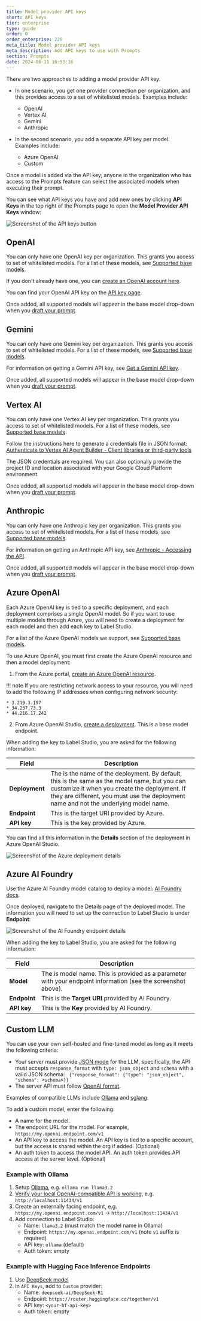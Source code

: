 ```yaml
---
title: Model provider API keys
short: API keys
tier: enterprise
type: guide
order: 0
order_enterprise: 229
meta_title: Model provider API keys
meta_description: Add API keys to use with Prompts
section: Prompts
date: 2024-06-11 16:53:16
---
```


There are two approaches to adding a model provider API key. 

* In one scenario, you get one provider connection per organization, and this provides access to a set of whitelisted models. Examples include:

    * OpenAI
    * Vertex AI
    * Gemini
    * Anthropic

* In the second scenario, you add a separate API key per model. Examples include:

    * Azure OpenAI
    * Custom

Once a model is added via the API key, anyone in the organization who has access to the Prompts feature can select the associated models when executing their prompt. 

You can see what API keys you have and add new ones by clicking **API Keys** in the top right of the Prompts page to open the **Model Provider API Keys** window:

![Screenshot of the API keys button](/images/prompts/model_keys.png)

## OpenAI

You can only have one OpenAI key per organization. This grants you access to set of whitelisted models. For a list of these models, see [Supported base models](prompts_overview#Supported-base-models). 

If you don't already have one, you can [create an OpenAI account here](https://platform.openai.com/signup).

You can find your OpenAI API key on the [API key page](https://platform.openai.com/api-keys). 

Once added, all supported models will appear in the base model drop-down when you [draft your prompt](prompts_draft).

## Gemini

You can only have one Gemini key per organization. This grants you access to set of whitelisted models. For a list of these models, see [Supported base models](prompts_overview#Supported-base-models). 

For information on getting a Gemini API key, see [Get a Gemini API key](https://ai.google.dev/gemini-api/docs/api-key).

Once added, all supported models will appear in the base model drop-down when you [draft your prompt](prompts_draft).

## Vertex AI

You can only have one Vertex AI key per organization. This grants you access to set of whitelisted models. For a list of these models, see [Supported base models](prompts_overview#Supported-base-models). 

Follow the instructions here to generate a credentials file in JSON format: [Authenticate to Vertex AI Agent Builder - Client libraries or third-party tools](https://cloud.google.com/generative-ai-app-builder/docs/authentication#client-libs)

The JSON credentials are required. You can also optionally provide the project ID and location associated with your Google Cloud Platform environment. 

Once added, all supported models will appear in the base model drop-down when you [draft your prompt](prompts_draft).

## Anthropic

You can only have one Anthropic key per organization. This grants you access to set of whitelisted models. For a list of these models, see [Supported base models](prompts_overview#Supported-base-models). 

For information on getting an Anthropic API key, see [Anthropic - Accessing the API](https://docs.anthropic.com/en/api/getting-started#accessing-the-api).

Once added, all supported models will appear in the base model drop-down when you [draft your prompt](prompts_draft).

## Azure OpenAI

Each Azure OpenAI key is tied to a specific deployment, and each deployment comprises a single OpenAI model. So if you want to use multiple models through Azure, you will need to create a deployment for each model and then add each key to Label Studio. 

For a list of the Azure OpenAI models we support, see [Supported base models](prompts_overview#Supported-base-models). 

To use Azure OpenAI, you must first create the Azure OpenAI resource and then a model deployment:

1. From the Azure portal, [create an Azure OpenAI resource](https://learn.microsoft.com/en-us/azure/ai-services/openai/how-to/create-resource?pivots=web-portal#create-a-resource). 

!!! note
    If you are restricting network access to your resource, you will need to add the following IP addresses when configuring network security:
    
    * 3.219.3.197
    * 34.237.73.3
    * 44.216.17.242

2. From Azure OpenAI Studio, [create a deployment](https://learn.microsoft.com/en-us/azure/ai-services/openai/how-to/create-resource?pivots=web-portal#deploy-a-model). This is a base model endpoint. 

When adding the key to Label Studio, you are asked for the following information:

| Field | Description|
| --- | --- |
| **Deployment** | The is the name of the deployment. By default, this is the same as the model name, but you can customize it when you create the deployment. If they are different, you must use the deployment name and not the underlying model name. |
| **Endpoint** | This is the target URI provided by Azure.  |
| **API key** | This is the key provided by Azure. |

You can find all this information in the **Details** section of the deployment in Azure OpenAI Studio. 

![Screenshot of the Azure deployment details](/images/prompts/azure_deployment.png)

## Azure AI Foundry

Use the Azure AI Foundry model catalog to deploy a model: [AI Foundry docs](https://learn.microsoft.com/en-us/azure/ai-foundry/how-to/model-catalog-overview).

Once deployed, navigate to the Details page of the deployed model. The information you will need to set up the connection to Label Studio is under **Endpoint**:

![Screenshot of the AI Foundry endpoint details](/images/prompts/ai-foundry.png)

When adding the key to Label Studio, you are asked for the following information:

| Field | Description|
| --- | --- |
| **Model** | The is model name. This is provided as a parameter with your endpoint information (see the screenshot above). |
| **Endpoint** | This is the **Target URI** provided by AI Foundry.  |
| **API key** | This is the **Key** provided by AI Foundry. |


## Custom LLM

You can use your own self-hosted and fine-tuned model as long as it meets the following criteria:

* Your server must provide [JSON mode](https://js.useinstructor.com/concepts/patching/#json-schema-mode) for the LLM, specifically, the API must accepts `response_format` with `type: json_object` and `schema` with a valid JSON schema: ` {"response_format": {"type": "json_object", "schema": <schema>}}`
* The server API must follow [OpenAI format](https://platform.openai.com/docs/api-reference/chat/create#chat-create-response_format). 

Examples of compatible LLMs include [Ollama](https://ollama.com/) and [sglang](https://github.com/sgl-project/sglang?tab=readme-ov-file#openai-compatible-api). 

To add a custom model, enter the following:

* A name for the model. 
* The endpoint URL for the model. For example, `https://my.openai.endpoint.com/v1`
* An API key to access the model. An API key is tied to a specific account, but the access is shared within the org if added. (Optional)
* An auth token to access the model API. An auth token provides API access at the server level. (Optional)

### Example with Ollama

1. Setup [Ollama](https://ollama.com/), e.g. `ollama run llama3.2`
2. [Verify your local OpenAI-compatible API is working](https://ollama.com/blog/openai-compatibility), e.g. `http://localhost:11434/v1`
3. Create an externally facing endpoint, e.g. `https://my.openai.endpoint.com/v1` -> `http://localhost:11434/v1`
4. Add connection to Label Studio:
    - Name: `llama3.2` (must match the model name in Ollama)
    - Endpoint: `https://my.openai.endpoint.com/v1` (note `v1` suffix is required)
    - API key: `ollama` (default)
    - Auth token: empty


### Example with Hugging Face Inference Endpoints
1. Use [DeepSeek model](https://huggingface.co/deepseek-ai/DeepSeek-R1)
2. In `API Keys`, add to `Custom` provider:
    - Name: `deepseek-ai/DeepSeek-R1`
    - Endpoint: `https://router.huggingface.co/together/v1`
    - API key: `<your-hf-api-key>`
    - Auth token: empty
